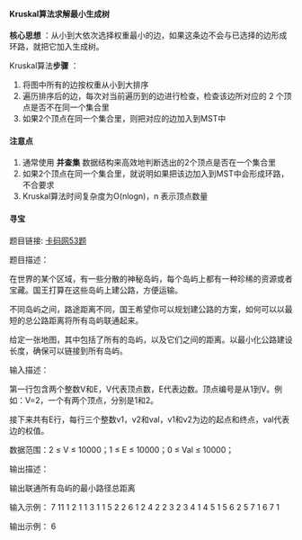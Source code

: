#### Kruskal算法求解最小生成树

 **核心思想** ：从小到大依次选择权重最小的边，如果这条边不会与已选择的边形成环路，就把它加入生成树。

 Kruskal算法**步骤** ：

1. 将图中所有的边按权重从小到大排序
2. 遍历排序后的边，每次对当前遍历到的边进行检查，检查该边所对应的 2 个顶点是否不在同一个集合里
3. 如果2个顶点在同一个集合里，则把对应的边加入到MST中

#### 注意点

1. 通常使用 **并查集** 数据结构来高效地判断选出的2个顶点是否在一个集合里
2. 如果2个顶点在同一个集合里，就说明如果把该边加入到MST中会形成环路，不合要求
3. Kruskal算法时间复杂度为O(nlogn)，n 表示顶点数量

#### 寻宝

题目链接: [卡码网53题](https://kamacoder.com/problempage.php?pid=1053)

题目描述：

在世界的某个区域，有一些分散的神秘岛屿，每个岛屿上都有一种珍稀的资源或者宝藏。国王打算在这些岛屿上建公路，方便运输。

不同岛屿之间，路途距离不同，国王希望你可以规划建公路的方案，如何可以以最短的总公路距离将所有岛屿联通起来。

给定一张地图，其中包括了所有的岛屿，以及它们之间的距离。以最小化公路建设长度，确保可以链接到所有岛屿。

输入描述：

第一行包含两个整数V和E，V代表顶点数，E代表边数。顶点编号是从1到V。例如：V=2，一个有两个顶点，分别是1和2。

接下来共有E行，每行三个整数v1，v2和val，v1和v2为边的起点和终点，val代表边的权值。

数据范围：2 ≤ V ≤ 10000；1 ≤ E ≤ 10000；0 ≤ Val ≤ 10000；

输出描述：

输出联通所有岛屿的最小路径总距离

输入示例：
7 11
1 2 1
1 3 1
1 5 2
2 6 1
2 4 2
2 3 2
3 4 1
4 5 1
5 6 2
5 7 1
6 7 1

输出示例：
6
